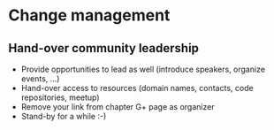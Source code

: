 # Change management

## Hand-over community leadership

* Provide opportunities to lead as well (introduce speakers, organize events, ...)
* Hand-over access to resources (domain names, contacts, code repositories, meetup)
* Remove your link from chapter G+ page as organizer
* Stand-by for a while :-)
